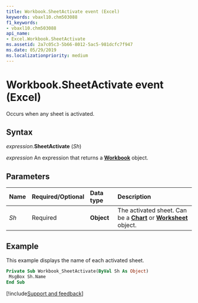 ```yaml
---
title: Workbook.SheetActivate event (Excel)
keywords: vbaxl10.chm503088
f1_keywords:
- vbaxl10.chm503088
api_name:
- Excel.Workbook.SheetActivate
ms.assetid: 2a7c05c3-5b66-8012-5ac5-981dcfc7f947
ms.date: 05/29/2019
ms.localizationpriority: medium
---
```



# Workbook.SheetActivate event (Excel)

Occurs when any sheet is activated.


## Syntax

_expression_.**SheetActivate** (_Sh_)

_expression_ An expression that returns a **[Workbook](Excel.Workbook.md)** object.


## Parameters

|Name|Required/Optional|Data type|Description|
|:-----|:-----|:-----|:-----|
| _Sh_|Required| **Object**|The activated sheet. Can be a **[Chart](Excel.Chart(object).md)** or **[Worksheet](Excel.Worksheet.md)** object.|

## Example

This example displays the name of each activated sheet.

```vb
Private Sub Workbook_SheetActivate(ByVal Sh As Object) 
 MsgBox Sh.Name 
End Sub
```




[!include[Support and feedback](~/includes/feedback-boilerplate.md)]
